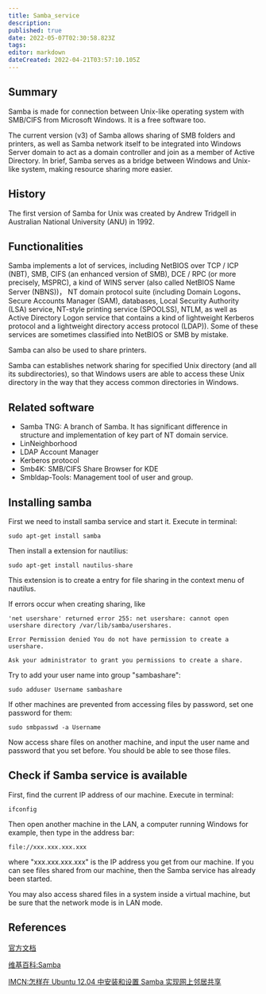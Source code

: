 ```yaml
---
title: Samba_service
description: 
published: true
date: 2022-05-07T02:30:58.823Z
tags: 
editor: markdown
dateCreated: 2022-04-21T03:57:10.105Z
---
```


## Summary

Samba is made for connection between Unix-like operating system with SMB/CIFS from Microsoft Windows. It is a free software too.

The current version (v3) of Samba allows sharing of SMB folders and printers, as well as Samba network itself to be integrated into Windows Server domain to act as a domain controller and join as a member of Active Directory. In brief, Samba serves as a bridge between Windows and Unix-like system, making resource sharing more easier.

## History

The first version of Samba for Unix was created by Andrew Tridgell in Australian National University (ANU) in 1992.

## Functionalities

Samba implements a lot of services, including NetBIOS over TCP / ICP (NBT), SMB, CIFS (an enhanced version of SMB), DCE / RPC (or more precisely, MSPRC), a kind of WINS server (also called NetBIOS Name Server (NBNS))， NT domain protocol suite (including Domain Logons、Secure Accounts Manager (SAM), databases, Local Security Authority (LSA) service, NT-style printing service (SPOOLSS), NTLM, as well as Active Directory Logon service that contains a kind of lightweight Kerberos protocol and a lightweight directory access protocol (LDAP)). Some of these services are sometimes classified into NetBIOS or SMB by mistake.

Samba can also be used to share printers.

Samba can establishes network sharing for specified Unix directory (and all its subdirectories), so that Windows users are able to access these Unix directory in the way that they access common directories in Windows.

## Related software

- Samba TNG: A branch of Samba. It has significant difference in structure and implementation of key part of NT domain service.
- LinNeighborhood
- LDAP Account Manager
- Kerberos protocol
- Smb4K: SMB/CIFS Share Browser for KDE
- Smbldap-Tools: Management tool of user and group.

## Installing samba

First we need to install samba service and start it. Execute in terminal:

    sudo apt-get install samba

Then install a extension for nautilius:

    sudo apt-get install nautilus-share

This extension is to create a entry for file sharing in the context menu of nautilus.

If errors occur when creating sharing, like

    'net usershare' returned error 255: net usershare: cannot open usershare directory /var/lib/samba/usershares. 

    Error Permission denied You do not have permission to create a usershare. 

    Ask your administrator to grant you permissions to create a share.

Try to add your user name into group "sambashare":

    sudo adduser Username sambashare

If other machines are prevented from accessing files by password, set one password for them:

    sudo smbpasswd -a Username

Now access share files on another machine, and input the user name and password that you set before. You should be able to see those files.

## Check if Samba service is available

First, find the current IP address of our machine. Execute in terminal:

    ifconfig

Then open another machine in the LAN, a computer running Windows for example, then type in the address bar:

    file://xxx.xxx.xxx.xxx

where "xxx.xxx.xxx.xxx" is the IP address you get from our machine. If you can see files shared from our machine, then the Samba service has already been started.

You may also access shared files in a system inside a virtual machine, but be sure that the network mode is in LAN mode.

## References

[官方文档](http://www.samba.org/samba/docs/)

[维基百科:Samba](http://zh.wikipedia.org/zh-cn/Samba)

[IMCN:怎样在 Ubuntu 12.04 中安装和设置 Samba 实现网上邻居共享](http://imcn.me/html/y2012/10717.html)
